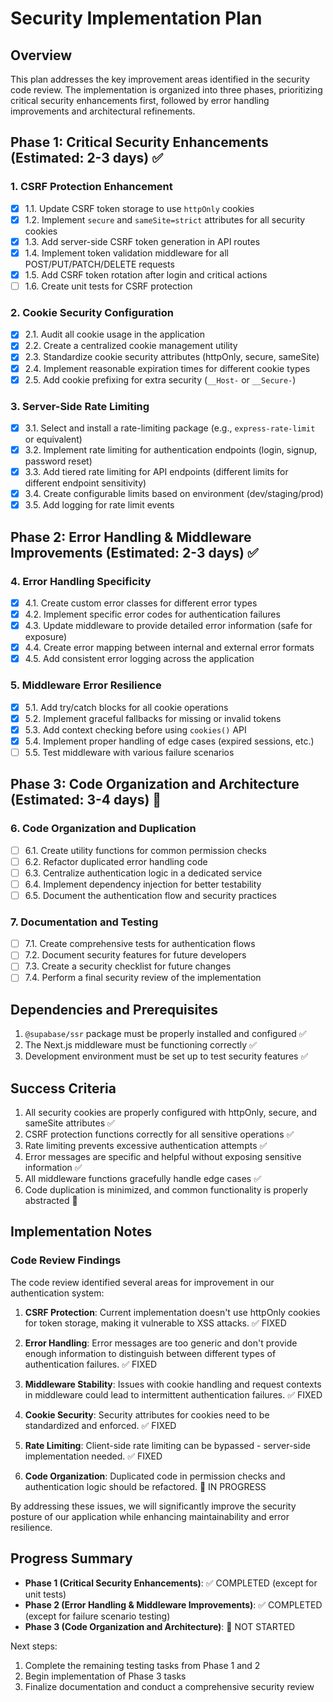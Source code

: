 # Security Implementation Plan

## Overview

This plan addresses the key improvement areas identified in the security code review. The implementation is organized into three phases, prioritizing critical security enhancements first, followed by error handling improvements and architectural refinements.

## Phase 1: Critical Security Enhancements (Estimated: 2-3 days) ✅

### 1. CSRF Protection Enhancement
- [x] 1.1. Update CSRF token storage to use `httpOnly` cookies
- [x] 1.2. Implement `secure` and `sameSite=strict` attributes for all security cookies
- [x] 1.3. Add server-side CSRF token generation in API routes
- [x] 1.4. Implement token validation middleware for all POST/PUT/PATCH/DELETE requests
- [x] 1.5. Add CSRF token rotation after login and critical actions
- [ ] 1.6. Create unit tests for CSRF protection

### 2. Cookie Security Configuration
- [x] 2.1. Audit all cookie usage in the application
- [x] 2.2. Create a centralized cookie management utility
- [x] 2.3. Standardize cookie security attributes (httpOnly, secure, sameSite)
- [x] 2.4. Implement reasonable expiration times for different cookie types
- [x] 2.5. Add cookie prefixing for extra security (`__Host-` or `__Secure-`)

### 3. Server-Side Rate Limiting
- [x] 3.1. Select and install a rate-limiting package (e.g., `express-rate-limit` or equivalent)
- [x] 3.2. Implement rate limiting for authentication endpoints (login, signup, password reset)
- [x] 3.3. Add tiered rate limiting for API endpoints (different limits for different endpoint sensitivity)
- [x] 3.4. Create configurable limits based on environment (dev/staging/prod)
- [x] 3.5. Add logging for rate limit events

## Phase 2: Error Handling & Middleware Improvements (Estimated: 2-3 days) ✅

### 4. Error Handling Specificity
- [x] 4.1. Create custom error classes for different error types
- [x] 4.2. Implement specific error codes for authentication failures
- [x] 4.3. Update middleware to provide detailed error information (safe for exposure)
- [x] 4.4. Create error mapping between internal and external error formats
- [x] 4.5. Add consistent error logging across the application

### 5. Middleware Error Resilience
- [x] 5.1. Add try/catch blocks for all cookie operations
- [x] 5.2. Implement graceful fallbacks for missing or invalid tokens
- [x] 5.3. Add context checking before using `cookies()` API
- [x] 5.4. Implement proper handling of edge cases (expired sessions, etc.)
- [ ] 5.5. Test middleware with various failure scenarios

## Phase 3: Code Organization and Architecture (Estimated: 3-4 days) 🔄

### 6. Code Organization and Duplication
- [ ] 6.1. Create utility functions for common permission checks
- [ ] 6.2. Refactor duplicated error handling code
- [ ] 6.3. Centralize authentication logic in a dedicated service
- [ ] 6.4. Implement dependency injection for better testability
- [ ] 6.5. Document the authentication flow and security practices

### 7. Documentation and Testing
- [ ] 7.1. Create comprehensive tests for authentication flows
- [ ] 7.2. Document security features for future developers
- [ ] 7.3. Create a security checklist for future changes
- [ ] 7.4. Perform a final security review of the implementation

## Dependencies and Prerequisites

1. `@supabase/ssr` package must be properly installed and configured ✅
2. The Next.js middleware must be functioning correctly ✅
3. Development environment must be set up to test security features ✅

## Success Criteria

1. All security cookies are properly configured with httpOnly, secure, and sameSite attributes ✅
2. CSRF protection functions correctly for all sensitive operations ✅
3. Rate limiting prevents excessive authentication attempts ✅
4. Error messages are specific and helpful without exposing sensitive information ✅
5. All middleware functions gracefully handle edge cases ✅
6. Code duplication is minimized, and common functionality is properly abstracted 🔄

## Implementation Notes

### Code Review Findings

The code review identified several areas for improvement in our authentication system:

1. **CSRF Protection**: Current implementation doesn't use httpOnly cookies for token storage, making it vulnerable to XSS attacks. ✅ FIXED

2. **Error Handling**: Error messages are too generic and don't provide enough information to distinguish between different types of authentication failures. ✅ FIXED

3. **Middleware Stability**: Issues with cookie handling and request contexts in middleware could lead to intermittent authentication failures. ✅ FIXED

4. **Cookie Security**: Security attributes for cookies need to be standardized and enforced. ✅ FIXED

5. **Rate Limiting**: Client-side rate limiting can be bypassed - server-side implementation needed. ✅ FIXED

6. **Code Organization**: Duplicated code in permission checks and authentication logic should be refactored. 🔄 IN PROGRESS

By addressing these issues, we will significantly improve the security posture of our application while enhancing maintainability and error resilience.

## Progress Summary

- **Phase 1 (Critical Security Enhancements)**: ✅ COMPLETED (except for unit tests)
- **Phase 2 (Error Handling & Middleware Improvements)**: ✅ COMPLETED (except for failure scenario testing)
- **Phase 3 (Code Organization and Architecture)**: 🔄 NOT STARTED

Next steps:
1. Complete the remaining testing tasks from Phase 1 and 2
2. Begin implementation of Phase 3 tasks
3. Finalize documentation and conduct a comprehensive security review 